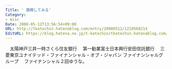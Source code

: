 ```yaml
---
Title: ' 展開してみる'
Category:
- misc
Date: 2008-05-12T13:56:54+09:00
URL: http://tkatochin.hatenablog.com/entry/20080512/1210568214
EditURL: https://blog.hatena.ne.jp/t-katochin/tkatochin.hatenablog.com/atom/entry/6653586347154754781
---
```


　太陽神戸三井一時さくら住友銀行
　第一勧業富士日本興行安田信託銀行
　三菱東京ユナイテッド・ファイナンシャル・オブ・ジャパン ファイナンシャルグループ
　ファイナンシャル２回ゆうな。
